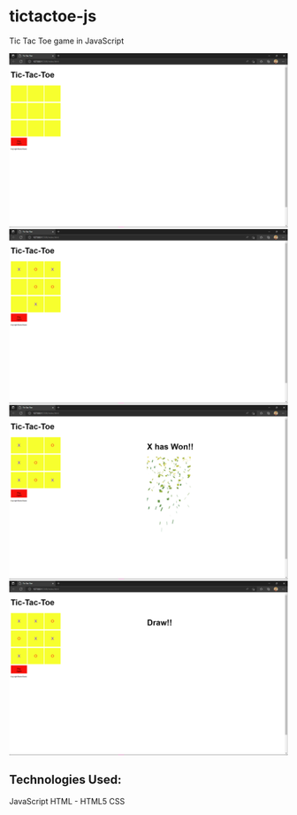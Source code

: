 # tictactoe-js
Tic Tac Toe game in JavaScript


![Start](images/start.png)
![mid-game](images/midGame.png)
![win](images/win.png)
![draw](images/draw.png)

## Technologies Used:
JavaScript
HTML - HTML5
CSS
